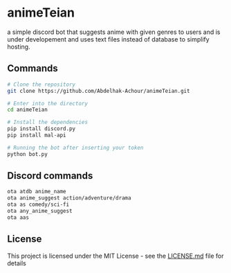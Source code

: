 # animeTeian
a simple discord bot that suggests anime with given genres to users and is under developement and uses text files instead of database to simplify hosting.

## Commands

```bash
# Clone the repository
git clone https://github.com/Abdelhak-Achour/animeTeian.git

# Enter into the directory
cd animeTeian

# Install the dependencies
pip install discord.py
pip install mal-api

# Running the bot after inserting your token
python bot.py
```

## Discord commands

```bash
ota atdb anime_name
ota anime_suggest action/adventure/drama
ota as comedy/sci-fi
ota any_anime_suggest
ota aas
```

## License

This project is licensed under the MIT License - see the [LICENSE.md](LICENSE) file for details
